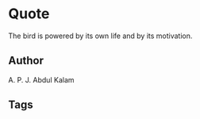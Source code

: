 # Quote

The bird is powered by its own life and by its motivation.

## Author

A. P. J. Abdul Kalam

## Tags


